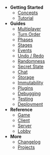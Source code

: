 - **Getting Started**
  - [Concepts](/)
  - [Tutorial](tutorial.md)
- **Guides**
  - [Multiplayer](multiplayer.md)
  - [Turn Order](turn-order.md)
  - [Phases](phases.md)
  - [Stages](stages.md)
  - [Events](events.md)
  - [Undo / Redo](undo.md)
  - [Randomness](random.md)
  - [Secret State](secret-state.md)
  - [Chat](chat.md)
  - [Storage](storage.md)
  - [Immutability](immutability.md)
  - [Plugins](plugins.md)
  - [Debugging](debugging.md)
  - [Testing](testing.md)
  - [Deployment](deployment.md)
- **Reference**
  - [Game](api/Game.md)
  - [Client](api/Client.md)
  - [Server](api/Server.md)
  - [Lobby](api/Lobby.md)
- **More**
  - [Changelog](/CHANGELOG.md)
  - [Projects](/notable_projects.md)
